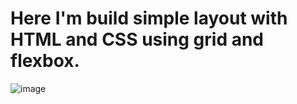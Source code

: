 # Here I'm build simple layout with HTML and CSS using grid and flexbox.
![image](https://user-images.githubusercontent.com/47028393/103253637-a6f01b00-498a-11eb-952f-0f38a9837fbf.png)
